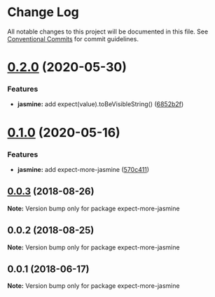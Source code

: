 # Change Log

All notable changes to this project will be documented in this file.
See [Conventional Commits](https://conventionalcommits.org) for commit guidelines.

# [0.2.0](https://github.com/JamieMason/expect-more/compare/expect-more-jasmine@0.1.0...expect-more-jasmine@0.2.0) (2020-05-30)


### Features

* **jasmine:** add expect(value).toBeVisibleString() ([6852b2f](https://github.com/JamieMason/expect-more/commit/6852b2f74d51b831729b28538df86d25a4b31643))





# [0.1.0](https://github.com/JamieMason/expect-more/compare/expect-more-jasmine@0.0.3...expect-more-jasmine@0.1.0) (2020-05-16)


### Features

* **jasmine:** add expect-more-jasmine ([570c411](https://github.com/JamieMason/expect-more/commit/570c4110db1271858e431d22e05e404be3bc6219))





<a name="0.0.3"></a>
## [0.0.3](https://github.com/JamieMason/expect-more/compare/expect-more-jasmine@0.0.2...expect-more-jasmine@0.0.3) (2018-08-26)

**Note:** Version bump only for package expect-more-jasmine





<a name="0.0.2"></a>

## 0.0.2 (2018-08-25)

**Note:** Version bump only for package expect-more-jasmine

<a name="0.0.1"></a>

## 0.0.1 (2018-06-17)

**Note:** Version bump only for package expect-more-jasmine

